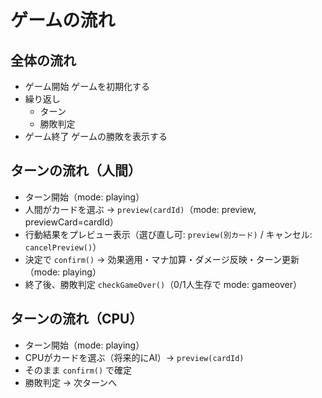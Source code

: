 # ゲームの流れ

## 全体の流れ
* ゲーム開始
  ゲームを初期化する
* 繰り返し
    * ターン
    * 勝敗判定
* ゲーム終了
  ゲームの勝敗を表示する

## ターンの流れ（人間）
* ターン開始（mode: playing）
* 人間がカードを選ぶ → `preview(cardId)`（mode: preview, previewCard=cardId）
* 行動結果をプレビュー表示（選び直し可: `preview(別カード)` / キャンセル: `cancelPreview()`）
* 決定で `confirm()` → 効果適用・マナ加算・ダメージ反映・ターン更新（mode: playing）
* 終了後、勝敗判定 `checkGameOver()`（0/1人生存で mode: gameover）

## ターンの流れ（CPU）

* ターン開始（mode: playing）
* CPUがカードを選ぶ（将来的にAI）→ `preview(cardId)`
* そのまま `confirm()` で確定
* 勝敗判定 → 次ターンへ
